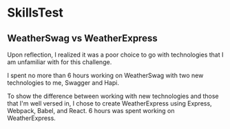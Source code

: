 # SkillsTest
## WeatherSwag vs WeatherExpress
Upon reflection, I realized it was a poor choice to go with technologies that I am unfamiliar with for this challenge.

I spent no more than 6 hours working on WeatherSwag with two new technologies to me, Swagger and Hapi.

To show the difference between working with new technologies and those that I'm well versed in, I chose to create WeatherExpress using Express, Webpack, Babel, and React. 6 hours was spent working on WeatherExpress.

